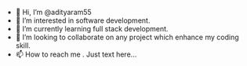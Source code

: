 - 👋 Hi, I’m @adityaram55
- 👀 I’m interested in software development.
- 🌱 I’m currently learning full stack development.
- 💞️ I’m looking to collaborate on any project which enhance my coding skill.
- 📫 How to reach me . Just text here...

<!---
adityaram55/adityaram55 is a ✨ special ✨ repository because its `README.md` (this file) appears on your GitHub profile.
You can click the Preview link to take a look at your changes.
--->
